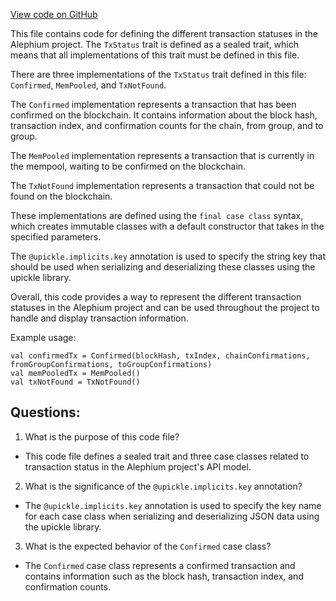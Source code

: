 [View code on GitHub](https://github.com/alephium/alephium/blob/master/api/src/main/scala/org/alephium/api/model/TxStatus.scala)

This file contains code for defining the different transaction statuses in the Alephium project. The `TxStatus` trait is defined as a sealed trait, which means that all implementations of this trait must be defined in this file. 

There are three implementations of the `TxStatus` trait defined in this file: `Confirmed`, `MemPooled`, and `TxNotFound`. 

The `Confirmed` implementation represents a transaction that has been confirmed on the blockchain. It contains information about the block hash, transaction index, and confirmation counts for the chain, from group, and to group. 

The `MemPooled` implementation represents a transaction that is currently in the mempool, waiting to be confirmed on the blockchain. 

The `TxNotFound` implementation represents a transaction that could not be found on the blockchain. 

These implementations are defined using the `final case class` syntax, which creates immutable classes with a default constructor that takes in the specified parameters. 

The `@upickle.implicits.key` annotation is used to specify the string key that should be used when serializing and deserializing these classes using the upickle library. 

Overall, this code provides a way to represent the different transaction statuses in the Alephium project and can be used throughout the project to handle and display transaction information. 

Example usage:
```
val confirmedTx = Confirmed(blockHash, txIndex, chainConfirmations, fromGroupConfirmations, toGroupConfirmations)
val memPooledTx = MemPooled()
val txNotFound = TxNotFound()
```
## Questions: 
 1. What is the purpose of this code file?
- This code file defines a sealed trait and three case classes related to transaction status in the Alephium project's API model.

2. What is the significance of the `@upickle.implicits.key` annotation?
- The `@upickle.implicits.key` annotation is used to specify the key name for each case class when serializing and deserializing JSON data using the upickle library.

3. What is the expected behavior of the `Confirmed` case class?
- The `Confirmed` case class represents a confirmed transaction and contains information such as the block hash, transaction index, and confirmation counts.